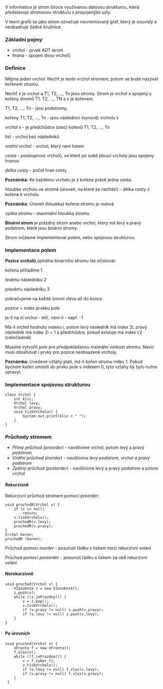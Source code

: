 V informatice je strom široce využívanou datovou strukturou, která představuje stromovou strukturu s propojenými uzly.

V teorii grafů se jako strom označuje neorientovaný graf, který je souvislý a neobsahuje žádné kružnice.

### Základní pojmy

*   _vrchol_ - prvek ADT strom
*   _hrana_ - spojení dvou vrcholů

### Definice

Mějme jeden vrchol. Nechť je tento vrchol stromem, potom se bude nazývat kořenem stromu.

Nechť x je vrchol a T1, T2, ..., Tn jsou stromy. Strom je vrchol x spojený s kořeny stromů T1, T2, ..., TN a x je kořenem.

T1, T2, ..., Tn - jsou podstromy,

kořeny T1, T2, ..., Tn - jsou následníci (synové) vrcholu x

vrchol x - je předchůdce (otec) kořenů T1, T2, ..., Tn

_list_ - vrchol bez následníků

_vnitřní vrchol_ - vrchol, který není listem

_cesta_ - posloupnost vrcholů, ve které po sobě jdoucí vrcholy jsou spojeny hranou

_délka cesty_ - počet hran cesty

**Poznámka:** Ke každému vrcholu je z kořene právě jedna cesta.

_hloubka_ vrcholu ve stromě (úroveň, na které se nachází) - délka cesty z kořene k vrcholu

**Poznámka:** Úroveň (hloubka) kořene stromu je nulová

_výška stromu_ - maximální hloubka stromu

**Binární strom** je prázdný strom anebo vrchol, který má levý a pravý podstrom, které jsou binární stromy.

Strom můžeme implementovat polem, nebo spojovou strukturou.

### Implementace polem

**Pozice vrcholů** úplného binárního stromu lze očíslovat:

kořenu přiřadíme 1

levému následníku 2

pravému následníku 3

pokračujeme na každé úrovni zleva až do konce

_pozice_ = index prvkku pole

je-li na ní vrchol - klíč, není-li - např. -1

Má-li vrchol hodnotu indexu i, potom levý následník má index 2i, pravý následník má index 2i + 1 a předchůdce, pokud existuje má index i/2 (celočíselně)

Musíme vytvořit pole pro předpokládanou mximální velikost stromu. Navíc musí obsahovat i prvky pro pozice neobsazené vrcholy.

**Poznámka:** Uvedené vztahy platí, má-li kořen stromu index 1\. Pokud bychom kořen umístili do prvku pole s indexem 0, tyto vztahy by bylo nutno upravyt.

### Implementace spojovou strukturou

```
class Vrchol {
    int klic;
    Vrchol levy;
    Vrchol pravy;
    void tiskVrcholu() {
        System.out.print(klic + " ");
    }
}
```

### Průchody stromem

*   _Přímý průchod (preorder)_ - navštívíme vrchol, potom levý a pravý podstrom
*   _Vnitřní průchod (inorder) - navštívíme levý podstrom, vrchol a pravý podstrom_
*   _Zpětný průchod (postorder)_ - navštívíme levý a pravý podstrom a potom vrchol

#### Rekurzivně

Rekurzivní průchod stromem pomocí _preorder_:

```
void pruchodR(Vrchol v) { 
    if (v == null)
        return;
    v.tiskVrcholu();
    pruchodR(v.levy);
    pruchodR(v.pravy);
}
Vrchol koren;
pruchodR (koren);

```

Průchod pomocí _inorder_ - posunutí řádku s tiskem mezi rekurzivní volání

Průchod pomocí _postorder_ - posunutí řádku s tiskem za obě rekurzivní volání

#### Nerekurzivně

```
void pruchod(Vrchol v) {
    VZasobnik z = new VZasobnik();
    z.push(v);
    while (!z.jePrazdny()) {
        v = z.pop();
        v.tiskVrcholu();
        if (v.pravy != null) z.push(v.pravy);
        if (v.levy != null) z.push(v.levy);
    }
}
```

#### Po úrovních

```
void pruchod(Vrchol v) {
    VFronta f = new VFronta();
    f.vloz(v);
    while (!f.jePrazdna()) {
        v = f.vyber ();
        v.tiskVrcholu();
        if (v.levy != null) f.vloz(v.levy);
        if (v.pravy != null) f.vloz(v.pravy);
    }
 }
```
